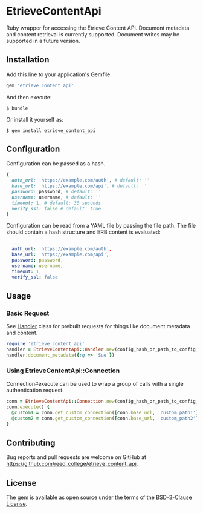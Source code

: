 # EtrieveContentApi

Ruby wrapper for accessing the Etrieve Content API. Document metadata and content retrieval is currently supported. Document writes may be supported in a future version.

## Installation

Add this line to your application's Gemfile:

```ruby
gem 'etrieve_content_api'
```

And then execute:

    $ bundle

Or install it yourself as:

    $ gem install etrieve_content_api


## Configuration

Configuration can be passed as a hash.

```ruby
{
  auth_url: 'https://example.com/auth', # default: ''
  base_url: 'https://example.com/api', # default: ''
  password: password, # default: ''
  username: username, # default: ''
  timeout: 1, # default: 30 seconds
  verify_ssl: false # default: true
}
```

Configuration can be read from a YAML file by passing the file path. The file should contain a hash structure and ERB content is evaluated:
```yaml
  ---
  auth_url: 'https://example.com/auth',
  base_url: 'https://example.com/api',
  password: password,
  username: username,
  timeout: 1,
  verify_ssl: false
```

## Usage
### Basic Request

See [Handler](lib/etrieve_content_api/handler.rb) class for prebuilt requests for things like document metadata and content.

```ruby
require 'etrieve_content_api'
handler = EtrieveContentApi::Handler.new(config_hash_or_path_to_config_yaml)
handler.document_metadata({:q => 'Sue'})
```

### Using EtrieveContentApi::Connection
Connection#execute can be used to wrap a group of calls with a single authentication request.
```ruby
conn = EtrieveContentApi::Connection.new(config_hash_or_path_to_config_yaml)
conn.execute() {
  @custom1 = conn.get_custom_connection([conn.base_url, 'custom_path1'].join('/'), conn.headers)
  @custom2 = conn.get_custom_connection([conn.base_url, 'custom_path2'].join('/'), conn.headers)
}
```

## Contributing

Bug reports and pull requests are welcome on GitHub at https://github.com/reed_college/etrieve_content_api.

## License

The gem is available as open source under the terms of the [ BSD-3-Clause License](https://opensource.org/licenses/BSD-3-Clause).

